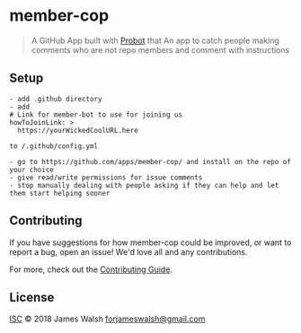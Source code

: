 # member-cop

> A GitHub App built with [Probot](https://probot.github.io) that An app to catch people making comments who are not repo members and comment with instructions

## Setup

```
- add .github directory
- add 
# Link for member-bot to use for joining us
howToJoinLink: >
  https://yourWickedCoolURL.here
  
to /.github/config.yml

- go to https://github.com/apps/member-cop/ and install on the repo of your choice
- give read/write permissions for issue comments
- stop manually dealing with people asking if they can help and let them start helping sooner
```

## Contributing

If you have suggestions for how member-cop could be improved, or want to report a bug, open an issue! We'd love all and any contributions.

For more, check out the [Contributing Guide](CONTRIBUTING.md).

## License

[ISC](LICENSE) © 2018 James Walsh <forjameswalsh@gmail.com>
